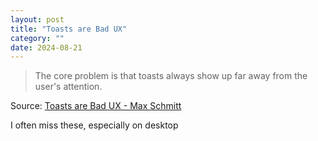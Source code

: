 ```yaml
---
layout: post
title: "Toasts are Bad UX"
category: ""
date: 2024-08-21
---
```


>The core problem is that toasts always show up far away from the user's attention.

Source: [Toasts are Bad UX - Max Schmitt](https://maxschmitt.me/posts/toasts-bad-ux)

I often miss these, especially on desktop
